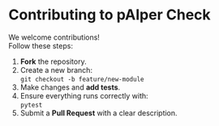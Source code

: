 # Contributing to pAIper Check

We welcome contributions!  
Follow these steps:

1. **Fork** the repository.
2. Create a new branch:  
   `git checkout -b feature/new-module`
3. Make changes and **add tests**.
4. Ensure everything runs correctly with:  
   `pytest`
5. Submit a **Pull Request** with a clear description.
